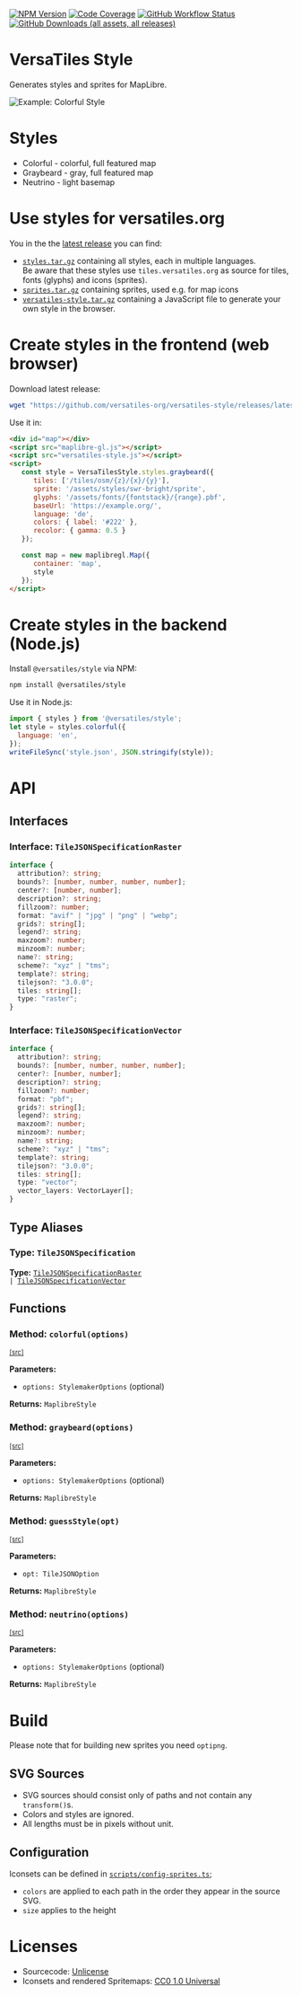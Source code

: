 [![NPM Version](https://img.shields.io/npm/v/%40versatiles%2Fstyle)](https://www.npmjs.com/package/@versatiles/style)
[![Code Coverage](https://codecov.io/gh/versatiles-org/versatiles-style/branch/main/graph/badge.svg?token=IDHAI13M0K)](https://codecov.io/gh/versatiles-org/versatiles-style)
[![GitHub Workflow Status](https://img.shields.io/github/actions/workflow/status/versatiles-org/versatiles-style/ci.yml)](https://github.com/versatiles-org/versatiles-style/actions/workflows/ci.yml)
[![GitHub Downloads (all assets, all releases)](https://img.shields.io/github/downloads/versatiles-org/versatiles-style/total)](https://github.com/versatiles-org/versatiles-style/releases/latest)

# VersaTiles Style

Generates styles and sprites for MapLibre.

![Example: Colorful Style](docs/colorful.png)

# Styles

* Colorful - colorful, full featured map
* Graybeard - gray, full featured map
* Neutrino - light basemap

# Use styles for versatiles.org

You in the the [latest release](https://github.com/versatiles-org/versatiles-style/releases/latest/) you can find:
- [`styles.tar.gz`](https://github.com/versatiles-org/versatiles-style/releases/latest/download/styles.tar.gz) containing all styles, each in multiple languages.  
Be aware that these styles use `tiles.versatiles.org` as source for tiles, fonts (glyphs) and icons (sprites). 
- [`sprites.tar.gz`](https://github.com/versatiles-org/versatiles-style/releases/latest/download/sprites.tar.gz) containing sprites, used e.g. for map icons
- [`versatiles-style.tar.gz`](https://github.com/versatiles-org/versatiles-style/releases/latest/download/versatiles-style.tar.gz) containing a JavaScript file to generate your own style in the browser.

# Create styles in the frontend (web browser)

Download latest release:

```bash
wget "https://github.com/versatiles-org/versatiles-style/releases/latest/download/versatiles-style.tar.gz"
```

Use it in:

```html
<div id="map"></div>
<script src="maplibre-gl.js"></script>
<script src="versatiles-style.js"></script>
<script>
   const style = VersaTilesStyle.styles.graybeard({
      tiles: ['/tiles/osm/{z}/{x}/{y}'],
      sprite: '/assets/styles/swr-bright/sprite',
      glyphs: '/assets/fonts/{fontstack}/{range}.pbf',
      baseUrl: 'https://example.org/',
      language: 'de',
      colors: { label: '#222' },
      recolor: { gamma: 0.5 }
   });

   const map = new maplibregl.Map({
      container: 'map',
      style
   });
</script>
```

# Create styles in the backend (Node.js)

Install `@versatiles/style` via NPM:

```bash
npm install @versatiles/style
```

Use it in Node.js:

```javascript
import { styles } from '@versatiles/style';
let style = styles.colorful({
  language: 'en',
});
writeFileSync('style.json', JSON.stringify(style));
```

# API

<!--- This chapter is generated automatically --->

## Interfaces

### Interface: `TileJSONSpecificationRaster`<a id="interface_tilejsonspecificationraster"></a>

```typescript
interface {
  attribution?: string;
  bounds?: [number, number, number, number];
  center?: [number, number];
  description?: string;
  fillzoom?: number;
  format: "avif" | "jpg" | "png" | "webp";
  grids?: string[];
  legend?: string;
  maxzoom?: number;
  minzoom?: number;
  name?: string;
  scheme?: "xyz" | "tms";
  template?: string;
  tilejson?: "3.0.0";
  tiles: string[];
  type: "raster";
}
```

### Interface: `TileJSONSpecificationVector`<a id="interface_tilejsonspecificationvector"></a>

```typescript
interface {
  attribution?: string;
  bounds?: [number, number, number, number];
  center?: [number, number];
  description?: string;
  fillzoom?: number;
  format: "pbf";
  grids?: string[];
  legend?: string;
  maxzoom?: number;
  minzoom?: number;
  name?: string;
  scheme?: "xyz" | "tms";
  template?: string;
  tilejson?: "3.0.0";
  tiles: string[];
  type: "vector";
  vector_layers: VectorLayer[];
}
```

## Type Aliases

### Type: `TileJSONSpecification`<a id="type_tilejsonspecification"></a>

**Type:** <code>[TileJSONSpecificationRaster](#interface_tilejsonspecificationraster) | [TileJSONSpecificationVector](#interface_tilejsonspecificationvector)</code>

## Functions

### Method: `colorful(options)`

<sup><a href="https://github.com/versatiles-org/versatiles-style/blob/be6dcfe/src/index.ts#L4">\[src]</a></sup>

**Parameters:**

* <code>options: StylemakerOptions<default></code> (optional)

**Returns:** <code>MaplibreStyle</code>

### Method: `graybeard(options)`

<sup><a href="https://github.com/versatiles-org/versatiles-style/blob/be6dcfe/src/index.ts#L9">\[src]</a></sup>

**Parameters:**

* <code>options: StylemakerOptions<default></code> (optional)

**Returns:** <code>MaplibreStyle</code>

### Method: `guessStyle(opt)`

<sup><a href="https://github.com/versatiles-org/versatiles-style/blob/be6dcfe/src/lib/style_guesser.ts#L13">\[src]</a></sup>

**Parameters:**

* <code>opt: TileJSONOption</code>

**Returns:** <code>MaplibreStyle</code>

### Method: `neutrino(options)`

<sup><a href="https://github.com/versatiles-org/versatiles-style/blob/be6dcfe/src/index.ts#L14">\[src]</a></sup>

**Parameters:**

* <code>options: StylemakerOptions<default></code> (optional)

**Returns:** <code>MaplibreStyle</code>

# Build

Please note that for building new sprites you need `optipng`.

## SVG Sources

* SVG sources should consist only of paths and not contain any `transform()`s.
* Colors and styles are ignored.
* All lengths must be in pixels without unit.

## Configuration

Iconsets can be defined in [`scripts/config-sprites.ts`](./scripts/config-sprites.ts);
* `colors` are applied to each path in the order they appear in the source SVG.
* `size` applies to the height

# Licenses

* Sourcecode: [Unlicense](./LICENSE.md)
* Iconsets and rendered Spritemaps: [CC0 1.0 Universal](./icons/LICENSE.md)
